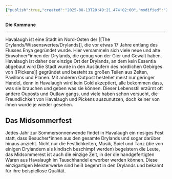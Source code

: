 ```yaml
---
{"publish":true,"created":"2025-08-13T20:49:21.474+02:00","modified":"2025-08-23T16:37:13.366+02:00","cssclasses":""}
---
```



**Die Kommune**
***
Havalaugh ist eine Stadt im Nord-Osten der [[The Drylands/Wissenswertes/Drylands]], die vor etwas 17 Jahre entlang des Flusses Enya gegründet wurde. Hier versammeln sich viele neue und alte Einwohner\*innen der Drylands, die genug von der Gier und Gewalt haben. Havalaugh ist daher der einzige Ort der Drylands, an dem kein Essentia abgebaut wird
Die Stadt wurde in den Ausläufern des nördlichen Gebirges von [[Pickens]] gegründet und besteht zu großen Teilen aus Zelten, Pavillons und Planen. Mit anderen Outpost bestehet meist nur geringer Handel, denn in Havalaugh wird kein Gold akzeptiert, alle bekommen dass, was sie brauchen und geben was sie können. Dieser Lebensstil erzürnt oft andere Ouposts und Outlaw gangs, und viele haben schon versucht, die Freundlichkeit von Havalaugh und Pickens auszunutzen, doch keiner von ihnen wurde je wieder gesehen.
## Das Midsommerfest
Jedes Jahr zur Sommersonnenwende findet in Havalaugh ein riesiges Fest statt, dass Besucher\*innen aus den gesamte Drylands und sogar darüber hinaus anzieht. Nicht nur die Festlichkeiten, Musik, Spiel und Tanz (die von einigen Drylandern als kindisch beschimpf werden) begeistern die Leute, das Midsommerest ist auch die einzige Zeit, in der die handgefertigten Waren aus Havalaugh im Tauschhandel erworber werden können. Diese einzigartigen Meisterwerke sind heiß begehrt in den Drylands und bekannt für ihre beispiellose Qualität.
